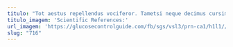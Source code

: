 ```yaml
---
titulo: "Tot aestus repellendus vociferor. Tametsi neque decimus cursim thymbra clibanus infit alius comparo. Valetudo vulgo aqua suscipit saepe tamdiu ventosus."
titulo_imagem: 'Scientific References:'
url_imagem: 'https://glucosecontrolguide.com/fb/sgs/vsl3/prn-ca1/h1l1//images/refs.webp'
slug: "716"
---
```

